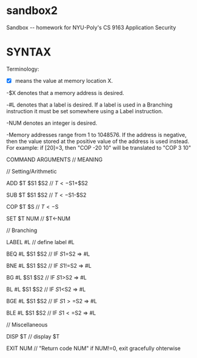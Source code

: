 sandbox2
========

Sandbox -- homework for NYU-Poly's CS 9163 Application Security

SYNTAX
========

Terminology:

-[X] means the value at memory location X.

-$X denotes that a memory address is desired.

-#L denotes that a label is desired. If a label is used in a Branching instruction it must be set somewhere using a Label instruction.

-NUM denotes an integer is desired.

-Memory addresses range from 1 to 1048576. If the address is negative, then the value stored at the positive value of the address is used instead. For example: if [20]=3, then "COP -20 10" will be translated to "COP 3 10"

COMMAND	ARGUMENTS		//	MEANING


// Setting/Arithmetic

ADD		$T	$S1	$S2		//	$T<-$S1+$S2

SUB		$T	$S1	$S2		//	$T<-$S1-$S2

COP		$T	$S			//	$T<-$S

SET		$T	NUM			//	$T<-NUM


// Branching

LABEL	#L				//	define label #L

BEQ		#L	$S1	$S2		//	IF $S1=$S2 => #L

BNE		#L	$S1	$S2		//	IF $S1!=$S2 => #L

BG		#L	$S1	$S2		//	IF $S1>$S2 => #L

BL		#L	$S1	$S2		//	IF $S1<$S2 => #L

BGE		#L	$S1	$S2		//	IF $S1>=$S2 => #L

BLE		#L	$S1	$S2		//	IF $S1<=$S2 => #L


// Miscellaneous

DISP	$T				//	display $T

EXIT	NUM				//	"Return code NUM" if NUM!=0, exit gracefully ohterwise
